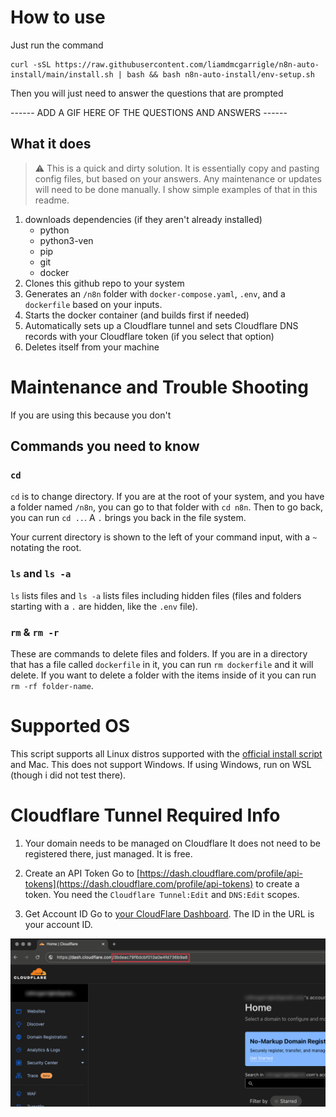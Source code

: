 # How to use

Just run the command 
```
curl -sSL https://raw.githubusercontent.com/liamdmcgarrigle/n8n-auto-install/main/install.sh | bash && bash n8n-auto-install/env-setup.sh
```

Then you will just need to answer the questions that are prompted

------ ADD A GIF HERE OF THE QUESTIONS AND ANSWERS ------

## What it does

> ⚠️  This is a quick and dirty solution. It is essentially copy and pasting config files, but based on your answers. Any maintenance or updates will need to be done manually. I show simple examples of that in this readme.

1. downloads dependencies (if they aren't already installed)
    - python
    - python3-ven
    - pip
    - git
    - docker
2. Clones this github repo to your system
3. Generates an `/n8n` folder with `docker-compose.yaml`, `.env`, and a `dockerfile` based on your inputs.
4. Starts the docker container (and builds first if needed)
5. Automatically sets up a Cloudflare tunnel and sets Cloudflare DNS records with your Cloudflare token (if you select that option)
6. Deletes itself from your machine

# Maintenance and Trouble Shooting
If you are using this because you don't 

## Commands you need to know
### `cd`
`cd` is to change directory. If you are at the root of your system, and you have a folder named `/n8n`, you can go to that folder with `cd n8n`. Then to go back, you can run `cd ..`. A `.` brings you back in the file system.

Your current directory is shown to the left of your command input, with a `~` notating the root.

### `ls` and `ls -a`
`ls` lists files and `ls -a` lists files including hidden files (files and folders starting with a `.` are hidden, like the `.env` file). 

### `rm` & `rm -r`
These are commands to delete files and folders. 
If you are in a directory that has a file called `dockerfile` in it, you can run `rm dockerfile` and it will delete.
If you want to delete a folder with the items inside of it you can run `rm -rf folder-name`. 

# Supported OS
This script supports all Linux distros supported with the [official install script](https://github.com/docker/docker-install) and Mac. This does not support Windows. If using Windows, run on WSL (though i did not test there).

# Cloudflare Tunnel Required Info
1. Your domain needs to be managed on Cloudflare
It does not need to be registered there, just managed. It is free.

2. Create an API Token
Go to [https://dash.cloudflare.com/profile/api-tokens](https://dash.cloudflare.com/profile/api-tokens) to create a token. You need the `Cloudflare Tunnel:Edit` and `DNS:Edit` scopes.

3. Get Account ID
Go to [your CloudFlare Dashboard](https://dash.cloudflare.com/). The ID in the URL is your account ID.

![account id screenshot](./images/cloudflare_account_id.png)
